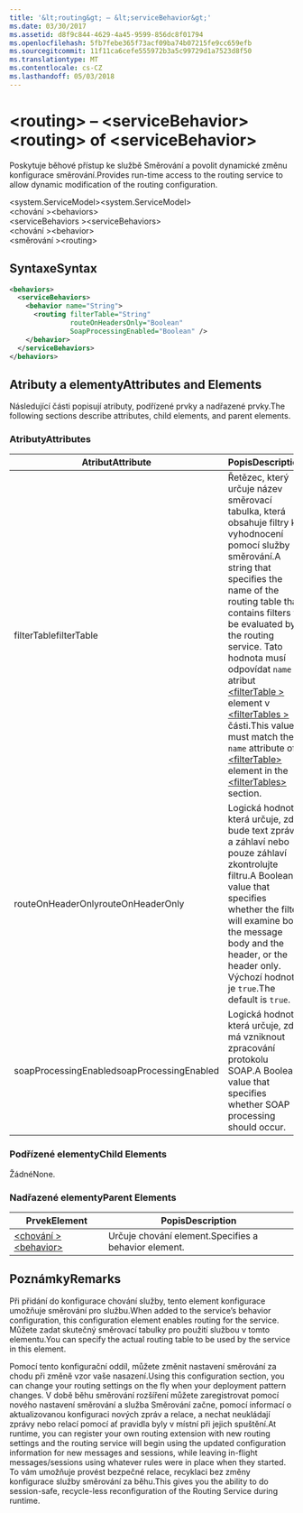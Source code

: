 ```yaml
---
title: '&lt;routing&gt; – &lt;serviceBehavior&gt;'
ms.date: 03/30/2017
ms.assetid: d8f9c844-4629-4a45-9599-856dc8f01794
ms.openlocfilehash: 5fb7febe365f73acf09ba74b07215fe9cc659efb
ms.sourcegitcommit: 11f11ca6cefe555972b3a5c99729d1a7523d8f50
ms.translationtype: MT
ms.contentlocale: cs-CZ
ms.lasthandoff: 05/03/2018
---
```

# <a name="ltroutinggt-of-ltservicebehaviorgt"></a><span data-ttu-id="f78f6-102">&lt;routing&gt; – &lt;serviceBehavior&gt;</span><span class="sxs-lookup"><span data-stu-id="f78f6-102">&lt;routing&gt; of &lt;serviceBehavior&gt;</span></span>
<span data-ttu-id="f78f6-103">Poskytuje běhové přístup ke službě Směrování a povolit dynamické změnu konfigurace směrování.</span><span class="sxs-lookup"><span data-stu-id="f78f6-103">Provides run-time access to the routing service to allow dynamic modification of the routing configuration.</span></span>  
  
 <span data-ttu-id="f78f6-104">\<system.ServiceModel></span><span class="sxs-lookup"><span data-stu-id="f78f6-104">\<system.ServiceModel></span></span>  
<span data-ttu-id="f78f6-105">\<chování ></span><span class="sxs-lookup"><span data-stu-id="f78f6-105">\<behaviors></span></span>  
<span data-ttu-id="f78f6-106">\<serviceBehaviors ></span><span class="sxs-lookup"><span data-stu-id="f78f6-106">\<serviceBehaviors></span></span>  
<span data-ttu-id="f78f6-107">\<chování ></span><span class="sxs-lookup"><span data-stu-id="f78f6-107">\<behavior></span></span>  
<span data-ttu-id="f78f6-108">\<směrování ></span><span class="sxs-lookup"><span data-stu-id="f78f6-108">\<routing></span></span>  
  
## <a name="syntax"></a><span data-ttu-id="f78f6-109">Syntaxe</span><span class="sxs-lookup"><span data-stu-id="f78f6-109">Syntax</span></span>  
  
```xml  
<behaviors>
  <serviceBehaviors>
    <behavior name="String">
      <routing filterTable="String" 
               routeOnHeadersOnly="Boolean" 
               SoapProcessingEnabled="Boolean" />
    </behavior>
  </serviceBehaviors>
</behaviors>  
```  
  
## <a name="attributes-and-elements"></a><span data-ttu-id="f78f6-110">Atributy a elementy</span><span class="sxs-lookup"><span data-stu-id="f78f6-110">Attributes and Elements</span></span>  
 <span data-ttu-id="f78f6-111">Následující části popisují atributy, podřízené prvky a nadřazené prvky.</span><span class="sxs-lookup"><span data-stu-id="f78f6-111">The following sections describe attributes, child elements, and parent elements.</span></span>  
  
### <a name="attributes"></a><span data-ttu-id="f78f6-112">Atributy</span><span class="sxs-lookup"><span data-stu-id="f78f6-112">Attributes</span></span>  
  
|<span data-ttu-id="f78f6-113">Atribut</span><span class="sxs-lookup"><span data-stu-id="f78f6-113">Attribute</span></span>|<span data-ttu-id="f78f6-114">Popis</span><span class="sxs-lookup"><span data-stu-id="f78f6-114">Description</span></span>|  
|---------------|-----------------|  
|<span data-ttu-id="f78f6-115">filterTable</span><span class="sxs-lookup"><span data-stu-id="f78f6-115">filterTable</span></span>|<span data-ttu-id="f78f6-116">Řetězec, který určuje název směrovací tabulka, která obsahuje filtry k vyhodnocení pomocí služby směrování.</span><span class="sxs-lookup"><span data-stu-id="f78f6-116">A string that specifies the name of the routing table that contains filters to be evaluated by the routing service.</span></span> <span data-ttu-id="f78f6-117">Tato hodnota musí odpovídat `name` atribut [ \<filterTable >](../../../../../docs/framework/configure-apps/file-schema/wcf/filtertable.md) element v [ \<filterTables >](../../../../../docs/framework/configure-apps/file-schema/wcf/filtertables.md) části.</span><span class="sxs-lookup"><span data-stu-id="f78f6-117">This value must match the `name` attribute of a [\<filterTable>](../../../../../docs/framework/configure-apps/file-schema/wcf/filtertable.md) element in the [\<filterTables>](../../../../../docs/framework/configure-apps/file-schema/wcf/filtertables.md) section.</span></span>|  
|<span data-ttu-id="f78f6-118">routeOnHeaderOnly</span><span class="sxs-lookup"><span data-stu-id="f78f6-118">routeOnHeaderOnly</span></span>|<span data-ttu-id="f78f6-119">Logická hodnota, která určuje, zda bude text zprávy a záhlaví nebo pouze záhlaví zkontrolujte filtru.</span><span class="sxs-lookup"><span data-stu-id="f78f6-119">A Boolean value that specifies whether the filter will examine both the message body and the header, or the header only.</span></span> <span data-ttu-id="f78f6-120">Výchozí hodnota je `true`.</span><span class="sxs-lookup"><span data-stu-id="f78f6-120">The default is `true`.</span></span>|  
|<span data-ttu-id="f78f6-121">soapProcessingEnabled</span><span class="sxs-lookup"><span data-stu-id="f78f6-121">soapProcessingEnabled</span></span>|<span data-ttu-id="f78f6-122">Logická hodnota, která určuje, zda má vzniknout zpracování protokolu SOAP.</span><span class="sxs-lookup"><span data-stu-id="f78f6-122">A Boolean value that specifies whether SOAP processing should occur.</span></span>|  
  
### <a name="child-elements"></a><span data-ttu-id="f78f6-123">Podřízené elementy</span><span class="sxs-lookup"><span data-stu-id="f78f6-123">Child Elements</span></span>  
 <span data-ttu-id="f78f6-124">Žádné</span><span class="sxs-lookup"><span data-stu-id="f78f6-124">None.</span></span>  
  
### <a name="parent-elements"></a><span data-ttu-id="f78f6-125">Nadřazené elementy</span><span class="sxs-lookup"><span data-stu-id="f78f6-125">Parent Elements</span></span>  
  
|<span data-ttu-id="f78f6-126">Prvek</span><span class="sxs-lookup"><span data-stu-id="f78f6-126">Element</span></span>|<span data-ttu-id="f78f6-127">Popis</span><span class="sxs-lookup"><span data-stu-id="f78f6-127">Description</span></span>|  
|-------------|-----------------|  
|[<span data-ttu-id="f78f6-128">\<chování ></span><span class="sxs-lookup"><span data-stu-id="f78f6-128">\<behavior></span></span>](../../../../../docs/framework/configure-apps/file-schema/wcf/behavior-of-endpointbehaviors.md)|<span data-ttu-id="f78f6-129">Určuje chování element.</span><span class="sxs-lookup"><span data-stu-id="f78f6-129">Specifies a behavior element.</span></span>|  
  
## <a name="remarks"></a><span data-ttu-id="f78f6-130">Poznámky</span><span class="sxs-lookup"><span data-stu-id="f78f6-130">Remarks</span></span>  
 <span data-ttu-id="f78f6-131">Při přidání do konfigurace chování služby, tento element konfigurace umožňuje směrování pro službu.</span><span class="sxs-lookup"><span data-stu-id="f78f6-131">When added to the service’s behavior configuration, this configuration element enables routing for the service.</span></span> <span data-ttu-id="f78f6-132">Můžete zadat skutečný směrovací tabulky pro použití službou v tomto elementu.</span><span class="sxs-lookup"><span data-stu-id="f78f6-132">You can specify the actual routing table to be used by the service in this element.</span></span>  
  
 <span data-ttu-id="f78f6-133">Pomocí tento konfigurační oddíl, můžete změnit nastavení směrování za chodu při změně vzor vaše nasazení.</span><span class="sxs-lookup"><span data-stu-id="f78f6-133">Using this configuration section, you can change your routing settings on the fly when your deployment pattern changes.</span></span> <span data-ttu-id="f78f6-134">V době běhu směrování rozšíření můžete zaregistrovat pomocí nového nastavení směrování a služba Směrování začne, pomocí informací o aktualizovanou konfiguraci nových zpráv a relace, a nechat neukládají zprávy nebo relací pomocí ať pravidla byly v místní při jejich spuštění.</span><span class="sxs-lookup"><span data-stu-id="f78f6-134">At runtime, you can register your own routing extension with new routing settings and the routing service will begin using the updated configuration information for new messages and sessions, while leaving in-flight messages/sessions using whatever rules were in place when they started.</span></span>  <span data-ttu-id="f78f6-135">To vám umožňuje provést bezpečné relace, recyklaci bez změny konfigurace služby směrování za běhu.</span><span class="sxs-lookup"><span data-stu-id="f78f6-135">This gives you the ability to do session-safe, recycle-less reconfiguration of the Routing Service during runtime.</span></span>  
  
